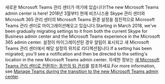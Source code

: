 <span data-ttu-id="37043-101">새로운 Microsoft Teams 관리 센터가 여기에 있습니다!</span><span class="sxs-lookup"><span data-stu-id="37043-101">The new Microsoft Teams admin center is here!</span></span> <span data-ttu-id="37043-102">2018년 3월부터 현재 비즈니스용 Skype 관리 센터와 Microsoft 365 관리 센터의 Microsoft Teams 환경 설정을 점진적으로 Microsoft Teams 관리 센터로 마이그레이션해오고 있습니다.</span><span class="sxs-lookup"><span data-stu-id="37043-102">Starting in March 2018, we've been gradually migrating settings to it from both the current Skype for Business admin center and the Microsoft Teams experience in the Microsoft 365 admin center.</span></span> <span data-ttu-id="37043-103">설정이 마이그레이션된 경우 알림이 표시되고 새 Microsoft Teams 관리 센터에서 해당 설정의 위치로 리디렉션됩니다.</span><span class="sxs-lookup"><span data-stu-id="37043-103">If a setting has been migrated, you'll see a notification and then be directed to the setting's location in the new Microsoft Teams admin center.</span></span> <span data-ttu-id="37043-104">자세한 정보는 [새 Microsoft Teams 관리 센터로 전환하는 동안의 팀 관리](../manage-teams-skypeforbusiness-admin-center.md)를 참조하세요.</span><span class="sxs-lookup"><span data-stu-id="37043-104">For more information, see [Manage Teams during the transition to the new Microsoft Teams admin center](../manage-teams-skypeforbusiness-admin-center.md).</span></span>
